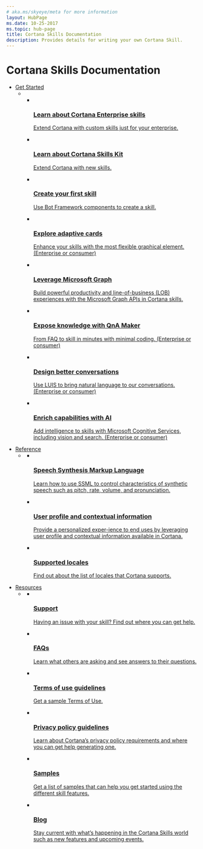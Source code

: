 ```yaml
---
# aka.ms/skyeye/meta for more information
layout: HubPage
ms.date: 10-25-2017
ms.topic: hub-page
title: Cortana Skills Documentation
description: Provides details for writing your own Cortana Skill.
---
```


<div id="main" class="v2">    
    <div class="container">
        <h1>Cortana Skills Documentation</h1>
        <ul class="pivots">
            <li>
                <a href="#start">Get Started</a>
                <ul id="start">
                    <li>
                        <ul class="cardsC">
                            <li>
                                <a href="/cortana/enterprise/overview">
                                    <div class="cardSize">
                                        <div class="cardPadding">
                                            <div class="card">
                                                <div class="cardImageOuter">
                                                    <div class="cardImage bgdAccent1">
                                                        <img src="https://docs.microsoft.com/media/hubs/cortana/cortana-get-started-build-skill-learn-about.svg" alt="" />
                                                    </div>
                                                </div>
                                                <div class="cardText">
                                                    <h3>Learn about Cortana Enterprise skills </h3>
                                                    <p>Extend Cortana with custom skills just for your enterprise.</p>
                                                </div>
                                            </div>
                                        </div>
                                    </div>
                                </a>
                            </li>
                            <li>
                                <a href="/cortana/skills/overview">
                                    <div class="cardSize">
                                        <div class="cardPadding">
                                            <div class="card">
                                                <div class="cardImageOuter">
                                                    <div class="cardImage bgdAccent1">
                                                        <img src="https://docs.microsoft.com/media/hubs/cortana/cortana-get-started-design-skills-performance.svg" alt="" />
                                                    </div>
                                                </div>
                                                <div class="cardText">
                                                    <h3>Learn about Cortana Skills Kit</h3>
                                                    <p>Extend Cortana with new skills.</p>
                                                </div>
                                            </div>
                                        </div>
                                    </div>
                                </a>
                            </li>
                            <li>
                                <a href="/cortana/skills/get-started">
                                    <div class="cardSize">
                                        <div class="cardPadding">
                                            <div class="card">
                                                <div class="cardImageOuter">
                                                    <div class="cardImage bgdAccent1">
                                                        <img src="https://docs.microsoft.com/media/hubs/cortana/cortana-get-started-build-skill-create-skill.svg" alt="" />
                                                    </div>
                                                </div>
                                                <div class="cardText">
                                                    <h3>Create your first skill</h3>
                                                    <p>Use Bot Framework components to create a skill.</p>
                                                </div>
                                            </div>
                                        </div>
                                    </div>
                                </a>
                            </li>
                            <li>
                                <a href="/cortana/enterprise/cortana-and-adaptive-cards">
                                    <div class="cardSize">
                                        <div class="cardPadding">
                                            <div class="card">
                                                <div class="cardImageOuter">
                                                    <div class="cardImage bgdAccent1">
                                                        <img src="https://docs.microsoft.com/media/hubs/cortana/cortana-get-started-build-skill-personalize.svg" alt="" />
                                                    </div>
                                                </div>
                                                <div class="cardText">
                                                    <h3>Explore adaptive cards</h3>
                                                    <p>Enhance your skills with the most flexible graphical element. (Enterprise or consumer)</p>
                                                </div>
                                            </div>
                                        </div>
                                    </div>
                                </a>
                            </li>
                            <li>
                                <a href="/cortana/enterprise/using-ms-graph-with-cortana">
                                    <div class="cardSize">
                                        <div class="cardPadding">
                                            <div class="card">
                                                <div class="cardImageOuter">
                                                    <div class="cardImage bgdAccent1">
                                                        <img src="https://docs.microsoft.com/media/hubs/cortana/cortana-get-started-build-skill-authentication.svg" alt="" />
                                                    </div>
                                                </div>
                                                <div class="cardText">
                                                    <h3>Leverage Microsoft Graph</h3>
                                                    <p>Build powerful productivity and line-of-business (LOB) experiences with the Microsoft Graph APIs in Cortana skills.</p>
                                                </div>
                                            </div>
                                        </div>
                                    </div>
                                </a>
                            </li>
                            <li>
                                <a href="/cortana/enterprise/using-qna-maker-with-cortana">
                                    <div class="cardSize">
                                        <div class="cardPadding">
                                            <div class="card">
                                                <div class="cardImageOuter">
                                                    <div class="cardImage bgdAccent1">
                                                        <img src="https://docs.microsoft.com/media/hubs/cortana/cortana-resources-faq.svg" alt="" />
                                                    </div>
                                                </div>
                                                <div class="cardText">
                                                    <h3>Expose knowledge with QnA Maker</h3>
                                                    <p>From FAQ to skill in minutes with minimal coding. (Enterprise or consumer)</p>
                                                </div>
                                            </div>
                                        </div>
                                    </div>
                                </a>
                            </li>
                            <li>
                                <a href="/azure/bot-service/nodejs/bot-builder-nodejs-recognize-intent-luis?view=azure-bot-service-3.0">
                                    <div class="cardSize">
                                        <div class="cardPadding">
                                            <div class="card">
                                                <div class="cardImageOuter">
                                                    <div class="cardImage bgdAccent1">
                                                        <img src="https://docs.microsoft.com/media/hubs/cortana/cortana-get-started-build-skill-language.svg" alt="" />
                                                    </div>
                                                </div>
                                                <div class="cardText">
                                                    <h3>Design better conversations</h3>
                                                    <p>Use LUIS to bring natural language to our conversations. (Enterprise or consumer)</p>
                                                </div>
                                            </div>
                                        </div>
                                    </div>
                                </a>
                            </li>
                            <li>
                                <a href="/azure/bot-service/bot-service-concept-intelligence?view=azure-bot-service-3.0&viewFallbackFrom=azure-bot-service-4.0">
                                    <div class="cardSize">
                                        <div class="cardPadding">
                                            <div class="card">
                                                <div class="cardImageOuter">
                                                    <div class="cardImage bgdAccent1">
                                                        <img src="https://docs.microsoft.com/media/hubs/cortana/cortana-get-started-build-skill-smarter.svg" alt="" />
                                                    </div>
                                                </div>
                                                <div class="cardText">
                                                    <h3>Enrich capabilities with AI</h3>
                                                    <p>Add intelligence to skills with Microsoft Cognitive Services, including vision and search. (Enterprise or consumer)</p>
                                                </div>
                                            </div>
                                        </div>
                                    </div>
                                </a>
                            </li>
                        </ul>
                    </li>
                </ul>
            </li>
            <li>
                <a href="#reference">Reference</a>
                <ul id="reference">
                    <li>
                        <a href="#ref-all"></a>
                        <ul id="ref-all" class="cardsC">
                            <li>
                                <a href="/cortana/skills/speech-synthesis-markup-language">
                                    <div class="cardSize">
                                        <div class="cardPadding">
                                            <div class="card">
                                                <div class="cardImageOuter">
                                                    <div class="cardImage bgdAccent1">
                                                        <img src="https://docs.microsoft.com/media/hubs/cortana/cortana-reference-speech.svg" alt="" />
                                                    </div>
                                                </div>
                                                <div class="cardText">
                                                    <h3>Speech Synthesis Markup Language</h3>
                                                    <p>Learn how to use SSML to control characteristics of synthetic speech such as pitch, rate, volume, and pronunciation.</p>
                                                </div>
                                            </div>
                                        </div>
                                    </div>
                                </a>
                            </li>
                            <li>
                                <a href="/cortana/skills/user-profile-contextual-info">
                                    <div class="cardSize">
                                        <div class="cardPadding">
                                            <div class="card">
                                                <div class="cardImageOuter">
                                                    <div class="cardImage bgdAccent1">
                                                        <img src="https://docs.microsoft.com/media/hubs/cortana/cortana-reference-user-profile.svg" alt="" />
                                                    </div>
                                                </div>
                                                <div class="cardText">
                                                    <h3>User profile and contextual information</h3>
                                                    <p>Provide a personalized exper-ience to end uses by leveraging user profile and contextual information available in Cortana.</p>
                                                </div>
                                            </div>
                                        </div>
                                    </div>
                                </a>
                            </li>
                            <li>
                                <a href="/cortana/skills/supported-locales">
                                    <div class="cardSize">
                                        <div class="cardPadding">
                                            <div class="card">
                                                <div class="cardImageOuter">
                                                    <div class="cardImage bgdAccent1">
                                                        <img src="https://docs.microsoft.com/media/hubs/cortana/cortana-reference-locales.svg" alt="" />
                                                    </div>
                                                </div>
                                                <div class="cardText">
                                                    <h3>Supported locales</h3>
                                                    <p>Find out about the list of locales that Cortana supports.
                                                    </p>
                                                </div>
                                            </div>
                                        </div>
                                    </div>
                                </a>
                            </li>                            
                        </ul>
                    </li>
                </ul>
            </li>
            <li>
                <a href="#resources">Resources</a>
                <ul id="resources">
                    <li>
                        <a href="#resources-all"></a>
                        <ul id="resources-all" class="cardsC">
                            <li>
                                <a href="/cortana/skills/cortana-support">
                                    <div class="cardSize">
                                        <div class="cardPadding">
                                            <div class="card">
                                                <div class="cardImageOuter">
                                                    <div class="cardImage bgdAccent1">
                                                        <img src="https://docs.microsoft.com/media/hubs/cortana/cortana-resources-support.svg" alt="" />
                                                    </div>
                                                </div>
                                                <div class="cardText">
                                                    <h3>Support</h3>
                                                    <p>Having an issue with your skill? Find out where you can get help.</p>
                                                </div>
                                            </div>
                                        </div>
                                    </div>
                                </a>
                            </li>
                            <li>
                                <a href="/cortana/skills/faq">
                                    <div class="cardSize">
                                        <div class="cardPadding">
                                            <div class="card">
                                                <div class="cardImageOuter">
                                                    <div class="cardImage bgdAccent1">
                                                        <img src="https://docs.microsoft.com/media/hubs/cortana/cortana-resources-faq.svg" alt="" />
                                                    </div>
                                                </div>
                                                <div class="cardText">
                                                    <h3>FAQs</h3>
                                                    <p>Learn what others are asking and see answers to their questions.</p>
                                                </div>
                                            </div>
                                        </div>
                                    </div>
                                </a>
                            </li>
                            <li>
                                <a href="/cortana/skills/terms-of-use">
                                    <div class="cardSize">
                                        <div class="cardPadding">
                                            <div class="card">
                                                <div class="cardImageOuter">
                                                    <div class="cardImage bgdAccent1">
                                                        <img src="https://docs.microsoft.com/media/hubs/cortana/cortana-resources-terms-guidelines.svg" alt="" />
                                                    </div>
                                                </div>
                                                <div class="cardText">
                                                    <h3>Terms of use guidelines</h3>
                                                    <p>Get a sample Terms of Use.</p>
                                                </div>
                                            </div>
                                        </div>
                                    </div>
                                </a>
                            </li>
                            <li>
                                <a href="/cortana/skills/privacy-policy-guidelines">
                                    <div class="cardSize">
                                        <div class="cardPadding">
                                            <div class="card">
                                                <div class="cardImageOuter">
                                                    <div class="cardImage bgdAccent1">
                                                        <img src="https://docs.microsoft.com/media/hubs/cortana/cortana-resources-policy.svg" alt="" />
                                                    </div>
                                                </div>
                                                <div class="cardText">
                                                    <h3>Privacy policy guidelines</h3>
                                                    <p>Learn about Cortana’s privacy policy requirements and where you can get help generating one.</p>
                                                </div>
                                            </div>
                                        </div>
                                    </div>
                                </a>
                            </li>
                            <li>
                                <a href="/cortana/skills/cortana-samples">
                                    <div class="cardSize">
                                        <div class="cardPadding">
                                            <div class="card">
                                                <div class="cardImageOuter">
                                                    <div class="cardImage bgdAccent1">
                                                        <img src="https://docs.microsoft.com/media/hubs/cortana/cortana-resources-samples.svg" alt="" />
                                                    </div>
                                                </div>
                                                <div class="cardText">
                                                    <h3>Samples</h3>
                                                    <p>Get a list of samples that can help you get started using the different skill features.</p>
                                                </div>
                                            </div>
                                        </div>
                                    </div>
                                </a>
                            </li>
                            <li>
                                <a href="https://techcommunity.microsoft.com/t5/Cortana-Skills-Kit-Blog/bg-p/cortanaskillskit">
                                    <div class="cardSize">
                                        <div class="cardPadding">
                                            <div class="card">
                                                <div class="cardImageOuter">
                                                    <div class="cardImage bgdAccent1">
                                                        <img src="https://docs.microsoft.com/media/hubs/cortana/cortana-resources-blog.svg" alt="" />
                                                    </div>
                                                </div>
                                                <div class="cardText">
                                                    <h3>Blog</h3>
                                                    <p>Stay current with what’s happening in the Cortana Skills world such as new features and upcoming events.
                                                    </p>
                                                </div>
                                            </div>
                                        </div>
                                    </div>
                                </a>
                            </li>
                        </ul>
                    </li>
                </ul>
            </li>            
        </ul>
    </div>
</div>
